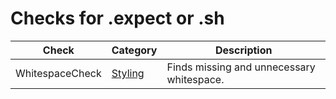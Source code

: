 # Checks for .expect or .sh

Check | Category | Description
----- | -------- | -----------
WhitespaceCheck | [Styling](styling_checks.markdown#styling-checks) | Finds missing and unnecessary whitespace. |